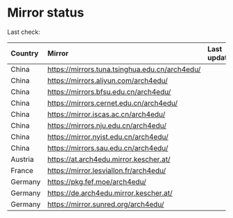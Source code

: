 <script src="./time.js"></script>
# Mirror status
Last check: <script type="text/javascript">localize(1739096504.805432);</script>

|Country|Mirror|Last update|
|:------|:-----|:----------|
|China|https://mirrors.tuna.tsinghua.edu.cn/arch4edu/|<script type="text/javascript">localize(1739039940);</script>|
|China|https://mirrors.aliyun.com/arch4edu/|<script type="text/javascript">localize(1739039940);</script>|
|China|https://mirrors.bfsu.edu.cn/arch4edu/|<script type="text/javascript">localize(1739039940);</script>|
|China|https://mirrors.cernet.edu.cn/arch4edu/|<script type="text/javascript">localize(1739083090);</script>|
|China|https://mirror.iscas.ac.cn/arch4edu/|<script type="text/javascript">localize(1739083090);</script>|
|China|https://mirrors.nju.edu.cn/arch4edu/|<script type="text/javascript">localize(1738996593);</script>|
|China|https://mirror.nyist.edu.cn/arch4edu/|<script type="text/javascript">localize(1739039940);</script>|
|China|https://mirrors.sau.edu.cn/arch4edu/|<script type="text/javascript">localize(1731653531);</script>|
|Austria|https://at.arch4edu.mirror.kescher.at/|<script type="text/javascript">localize(1739039940);</script>|
|France|https://mirror.lesviallon.fr/arch4edu/|<script type="text/javascript">localize(1739039940);</script>|
|Germany|https://pkg.fef.moe/arch4edu/|<script type="text/javascript">localize(1739039940);</script>|
|Germany|https://de.arch4edu.mirror.kescher.at/|<script type="text/javascript">localize(1739039940);</script>|
|Germany|https://mirror.sunred.org/arch4edu/|<script type="text/javascript">localize(1739039940);</script>|

<script src="./tablefilter/tablefilter.js"></script>
<script src="./table.js"></script>
